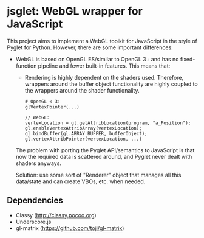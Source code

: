 # jsglet: WebGL wrapper for JavaScript

This project aims to implement a WebGL toolkit for JavaScript in the style
of Pyglet for Python. However, there are some important differences:

* WebGL is based on OpenGL ES/similar to OpenGL 3+ and has no fixed-function
  pipeline and fewer built-in features. This means that:

  * Rendering is highly dependent on the shaders used. Therefore, wrappers
    around the buffer object functionality are highly coupled to the
    wrappers around the shader functionality.

        # OpenGL < 3:
        glVertexPointer(...)

        // WebGL:
        vertexLocation = gl.getAttribLocation(program, "a_Position");
        gl.enableVertexAttribArray(vertexLocation);
        gl.bindBuffer(gl.ARRAY_BUFFER, bufferObject);
        gl.vertexAttribPointer(vertexLocation, ...)

  The problem with porting the Pyglet API/semantics to JavaScript is that
  now the required data is scattered around, and Pyglet never dealt with
  shaders anyways.

  Solution: use some sort of "Renderer" object that manages all this
  data/state and can create VBOs, etc. when needed.

## Dependencies

* Classy (http://classy.pocoo.org)
* Underscore.js
* gl-matrix (https://github.com/toji/gl-matrix)
